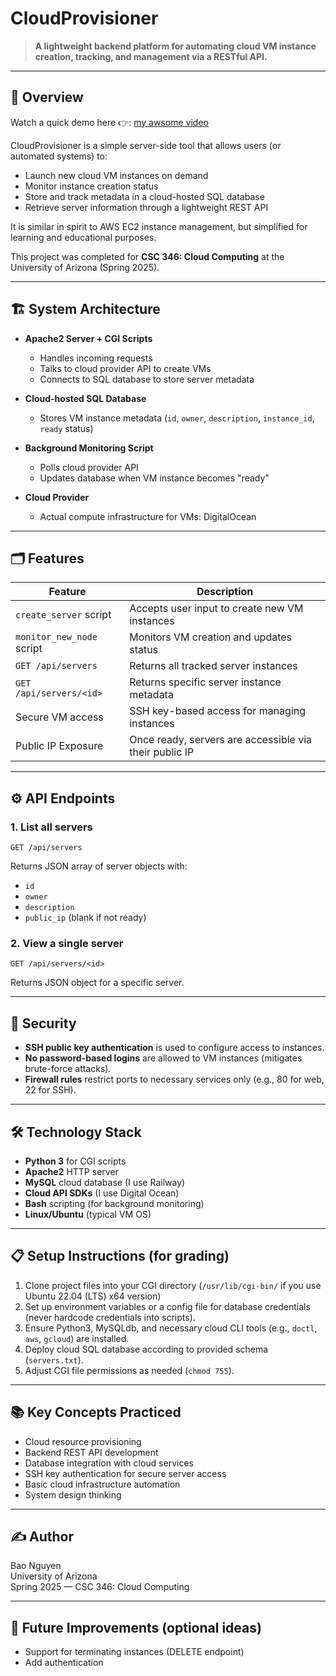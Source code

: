 # CloudProvisioner

> **A lightweight backend platform for automating cloud VM instance creation, tracking, and management via a RESTful API.**

---

## 🚀 Overview
Watch a quick demo here 👉: [my awsome video](https://drive.google.com/file/d/14f23vq2p8Ut23J4sIIHrXQstL3WkBZH-/view?usp=sharing)

CloudProvisioner is a simple server-side tool that allows users (or automated systems) to:
- Launch new cloud VM instances on demand
- Monitor instance creation status
- Store and track metadata in a cloud-hosted SQL database
- Retrieve server information through a lightweight REST API

It is similar in spirit to AWS EC2 instance management, but simplified for learning and educational purposes.

This project was completed for **CSC 346: Cloud Computing** at the University of Arizona (Spring 2025).

---

## 🏗️ System Architecture

- **Apache2 Server + CGI Scripts**  
  - Handles incoming requests
  - Talks to cloud provider API to create VMs
  - Connects to SQL database to store server metadata

- **Cloud-hosted SQL Database**  
  - Stores VM instance metadata (`id`, `owner`, `description`, `instance_id`, `ready` status)

- **Background Monitoring Script**  
  - Polls cloud provider API
  - Updates database when VM instance becomes "ready"

- **Cloud Provider**  
  - Actual compute infrastructure for VMs: DigitalOcean

---

## 🗂️ Features

| Feature | Description |
|---------|-------------|
| `create_server` script | Accepts user input to create new VM instances |
| `monitor_new_node` script | Monitors VM creation and updates status |
| `GET /api/servers` | Returns all tracked server instances |
| `GET /api/servers/<id>` | Returns specific server instance metadata |
| Secure VM access | SSH key-based access for managing instances |
| Public IP Exposure | Once ready, servers are accessible via their public IP |

---

## ⚙️ API Endpoints

### 1. List all servers
```
GET /api/servers
```
Returns JSON array of server objects with:
- `id`
- `owner`
- `description`
- `public_ip` (blank if not ready)

### 2. View a single server
```
GET /api/servers/<id>
```
Returns JSON object for a specific server.

---

## 🔐 Security

- **SSH public key authentication** is used to configure access to instances.
- **No password-based logins** are allowed to VM instances (mitigates brute-force attacks).
- **Firewall rules** restrict ports to necessary services only (e.g., 80 for web, 22 for SSH).

---

## 🛠️ Technology Stack

- **Python 3** for CGI scripts
- **Apache2** HTTP server
- **MySQL** cloud database (I use Railway)
- **Cloud API SDKs** (I use Digital Ocean)
- **Bash** scripting (for background monitoring)
- **Linux/Ubuntu** (typical VM OS)

---

## 📋 Setup Instructions (for grading)

1. Clone project files into your CGI directory (`/usr/lib/cgi-bin/` if you use Ubuntu 22.04 (LTS) x64 version)
2. Set up environment variables or a config file for database credentials (never hardcode credentials into scripts).
3. Ensure Python3, MySQLdb, and necessary cloud CLI tools (e.g., `doctl`, `aws`, `gcloud`) are installed.
4. Deploy cloud SQL database according to provided schema (`servers.txt`).
5. Adjust CGI file permissions as needed (`chmod 755`).

---

## 📚 Key Concepts Practiced

- Cloud resource provisioning
- Backend REST API development
- Database integration with cloud services
- SSH key authentication for secure server access
- Basic cloud infrastructure automation
- System design thinking

---

## ✍️ Author

Bao Nguyen  
University of Arizona  
Spring 2025 — CSC 346: Cloud Computing

---

## 🧠 Future Improvements (optional ideas)

- Support for terminating instances (DELETE endpoint)
- Add authentication
